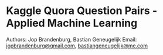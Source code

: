 # Kaggle Quora Question Pairs - Applied Machine Learning

Authors: Jop Brandenburg, Bastian Geneugelijk
Email: jopbrandenburg@gmail.com, bastiangeneugelijk@me.com


